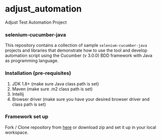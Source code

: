 # adjust_automation
Adjust Test Automation Project

### selenium-cucumber-java

This repository contains a collection of sample `selenium-cucumber-java` projects and libraries that demonstrate how to
use the tool and develop automation script using the Cucumber (v 3.0.0) BDD framework with Java as programming language.

### Installation (pre-requisites)

1. JDK 1.8+ (make sure Java class path is set)
2. Maven (make sure .m2 class path is set)
3. Intellij
4. Browser driver (make sure you have your desired browser driver and class path is set)

### Framework set up

Fork / Clone repository from [here](https://github.com/hursakmanrobot/adjust_automation/tree/main/Adjust/adjust_automation_challange) or download zip and set
it up in your local workspace.
